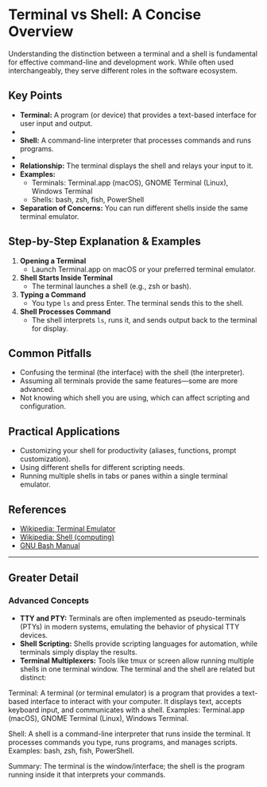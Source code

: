 # Terminal vs Shell: A Concise Overview

Understanding the distinction between a terminal and a shell is fundamental for effective command-line and development work. While often used interchangeably, they serve different roles in the software ecosystem.

## Key Points

- **Terminal:** A program (or device) that provides a text-based interface for user input and output.
- 
- **Shell:** A command-line interpreter that processes commands and runs programs.
- 
- **Relationship:** The terminal displays the shell and relays your input to it.
- **Examples:**
  - Terminals: Terminal.app (macOS), GNOME Terminal (Linux), Windows Terminal
  - Shells: bash, zsh, fish, PowerShell
- **Separation of Concerns:** You can run different shells inside the same terminal emulator.

## Step-by-Step Explanation & Examples

1. **Opening a Terminal**
	- Launch Terminal.app on macOS or your preferred terminal emulator.
2. **Shell Starts Inside Terminal**
	- The terminal launches a shell (e.g., zsh or bash).
3. **Typing a Command**
	- You type `ls` and press Enter. The terminal sends this to the shell.
4. **Shell Processes Command**
	- The shell interprets `ls`, runs it, and sends output back to the terminal for display.

## Common Pitfalls

- Confusing the terminal (the interface) with the shell (the interpreter).
- Assuming all terminals provide the same features—some are more advanced.
- Not knowing which shell you are using, which can affect scripting and configuration.

## Practical Applications

- Customizing your shell for productivity (aliases, functions, prompt customization).
- Using different shells for different scripting needs.
- Running multiple shells in tabs or panes within a single terminal emulator.

## References

- [Wikipedia: Terminal Emulator](https://en.wikipedia.org/wiki/Terminal_emulator)
- [Wikipedia: Shell (computing)](https://en.wikipedia.org/wiki/Shell_(computing))
- [GNU Bash Manual](https://www.gnu.org/software/bash/manual/bash.html)

---

## Greater Detail

### Advanced Concepts

- **TTY and PTY:** Terminals are often implemented as pseudo-terminals (PTYs) in modern systems, emulating the behavior of physical TTY devices.
- **Shell Scripting:** Shells provide scripting languages for automation, while terminals simply display the results.
- **Terminal Multiplexers:** Tools like tmux or screen allow running multiple shells in one terminal window.
The terminal and the shell are related but distinct:

Terminal:
A terminal (or terminal emulator) is a program that provides a text-based interface to interact with your computer. It displays text, accepts keyboard input, and communicates with a shell. Examples: Terminal.app (macOS), GNOME Terminal (Linux), Windows Terminal.

Shell:
A shell is a command-line interpreter that runs inside the terminal. It processes commands you type, runs programs, and manages scripts. Examples: bash, zsh, fish, PowerShell.

Summary:
The terminal is the window/interface; the shell is the program running inside it that interprets your commands.